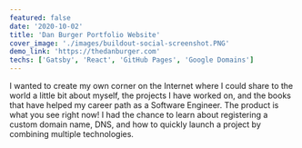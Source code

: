 ```yaml
---
featured: false
date: '2020-10-02'
title: 'Dan Burger Portfolio Website'
cover_image: './images/buildout-social-screenshot.PNG'
demo_link: 'https://thedanburger.com'
techs: ['Gatsby', 'React', 'GitHub Pages', 'Google Domains']
---
```


I wanted to create my own corner on the Internet where I could share to the world a little bit about myself, the projects I have worked on, and the books that have helped my career path as a Software Engineer. The product is what you see right now! I had the chance to learn about registering a custom domain name, DNS, and how to quickly launch a project by combining multiple technologies.
